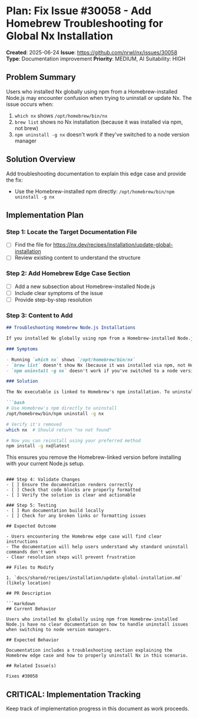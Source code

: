 # Plan: Fix Issue #30058 - Add Homebrew Troubleshooting for Global Nx Installation

**Created**: 2025-06-24
**Issue**: https://github.com/nrwl/nx/issues/30058
**Type**: Documentation improvement
**Priority**: MEDIUM, AI Suitability: HIGH

## Problem Summary

Users who installed Nx globally using npm from a Homebrew-installed Node.js may encounter confusion when trying to uninstall or update Nx. The issue occurs when:
1. `which nx` shows `/opt/homebrew/bin/nx`
2. `brew list` shows no Nx installation (because it was installed via npm, not brew)
3. `npm uninstall -g nx` doesn't work if they've switched to a node version manager

## Solution Overview

Add troubleshooting documentation to explain this edge case and provide the fix:
- Use the Homebrew-installed npm directly: `/opt/homebrew/bin/npm uninstall -g nx`

## Implementation Plan

### Step 1: Locate the Target Documentation File
- [ ] Find the file for https://nx.dev/recipes/installation/update-global-installation
- [ ] Review existing content to understand the structure

### Step 2: Add Homebrew Edge Case Section
- [ ] Add a new subsection about Homebrew-installed Node.js
- [ ] Include clear symptoms of the issue
- [ ] Provide step-by-step resolution

### Step 3: Content to Add

```markdown
## Troubleshooting Homebrew Node.js Installations

If you installed Nx globally using npm from a Homebrew-installed Node.js, you might encounter issues when trying to uninstall or update Nx.

### Symptoms

- Running `which nx` shows `/opt/homebrew/bin/nx`
- `brew list` doesn't show Nx (because it was installed via npm, not Homebrew)
- `npm uninstall -g nx` doesn't work if you've switched to a node version manager

### Solution

The Nx executable is linked to Homebrew's npm installation. To uninstall it:

```bash
# Use Homebrew's npm directly to uninstall
/opt/homebrew/bin/npm uninstall -g nx

# Verify it's removed
which nx  # Should return "nx not found"

# Now you can reinstall using your preferred method
npm install -g nx@latest
```

This ensures you remove the Homebrew-linked version before installing with your current Node.js setup.
```

### Step 4: Validate Changes
- [ ] Ensure the documentation renders correctly
- [ ] Check that code blocks are properly formatted
- [ ] Verify the solution is clear and actionable

### Step 5: Testing
- [ ] Run documentation build locally
- [ ] Check for any broken links or formatting issues

## Expected Outcome

- Users encountering the Homebrew edge case will find clear instructions
- The documentation will help users understand why standard uninstall commands don't work
- Clear resolution steps will prevent frustration

## Files to Modify

1. `docs/shared/recipes/installation/update-global-installation.md` (likely location)

## PR Description

```markdown
## Current Behavior

Users who installed Nx globally using npm from Homebrew-installed Node.js have no clear documentation on how to handle uninstall issues when switching to node version managers.

## Expected Behavior

Documentation includes a troubleshooting section explaining the Homebrew edge case and how to properly uninstall Nx in this scenario.

## Related Issue(s)

Fixes #30058
```

## CRITICAL: Implementation Tracking

Keep track of implementation progress in this document as work proceeds.